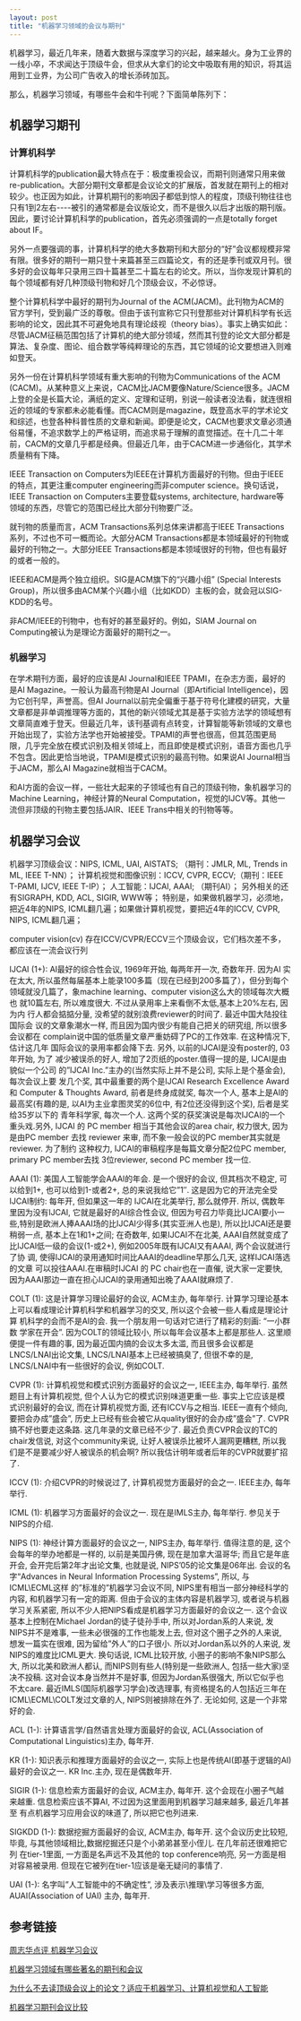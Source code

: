 ```yaml
---
layout: post
title: "机器学习领域的会议与期刊"
---
```


机器学习，最近几年来，随着大数据与深度学习的兴起，越来越火。身为工业界的一线小卒，不求闻达于顶级牛会，但求从大拿们的论文中吸取有用的知识，将其运用到工业界，为公司广告收入的增长添砖加瓦。

那么，机器学习领域，有哪些牛会和牛刊呢？下面简单陈列下：

## 机器学习期刊

### 计算机科学

计算机科学的publication最大特点在于：极度重视会议，而期刊则通常只用来做re-publication。大部分期刊文章都是会议论文的扩展版，首发就在期刊上的相对较少。也正因为如此，计算机期刊的影响因子都低到惊人的程度，顶级刊物往往也只有1到2左右----被引的通常都是会议版论文，而不是很久以后才出版的期刊版。因此，要讨论计算机科学的publication，首先必须强调的一点是totally forget about IF。

另外一点要强调的事，计算机科学的绝大多数期刊和大部分的“好”会议都规模非常有限。很多好的期刊一期只登十来篇甚至三四篇论文，有的还是季刊或双月刊。很多好的会议每年只录用三四十篇甚至二十篇左右的论文。所以，当你发现计算机的每个领域都有好几种顶级刊物和好几个顶级会议，不必惊讶。

整个计算机科学中最好的期刊为Journal of the ACM(JACM)。此刊物为ACM的官方学刊，受到最广泛的尊敬。但由于该刊宣称它只刊登那些对计算机科学有长远影响的论文，因此其不可避免地具有理论歧视（theory bias）。事实上确实如此：尽管JACM征稿范围包括了计算机的绝大部分领域，然而其刊登的论文大部分都是算法、复杂度、图论、组合数学等纯粹理论的东西，其它领域的论文要想进入则难如登天。

另外一份在计算机科学领域有重大影响的刊物为Communications of the ACM (CACM)。从某种意义上来说，CACM比JACM要像Nature/Science很多。JACM上登的全是长篇大论，满纸的定义、定理和证明，别说一般读者没法看，就连很相近的领域的专家都未必能看懂。而CACM则是magazine，既登高水平的学术论文和综述，也登各种科普性质的文章和新闻。即便是论文，CACM也要求文章必须通俗易懂，不追求数学上的严格证明，而追求易于理解的直觉描述。在十几二十年前，CACM的文章几乎都是经典。但最近几年，由于CACM进一步通俗化，其学术质量稍有下降。

IEEE Transaction on Computers为IEEE在计算机方面最好的刊物。但由于IEEE的特点，其更注重computer engineering而非computer science。换句话说，IEEE Transaction on Computers主要登载systems, architecture, hardware等领域的东西，尽管它的范围已经比大部分刊物要广泛。

就刊物的质量而言，ACM Transactions系列总体来讲都高于IEEE Transactions系列，不过也不可一概而论。大部分ACM Transactions都是本领域最好的刊物或最好的刊物之一。大部分IEEE Transactions都是本领域很好的刊物，但也有最好的或者一般的。

IEEE和ACM是两个独立组织。SIG是ACM旗下的“兴趣小组” (Special Interests Group)，所以很多由ACM某个兴趣小组（比如KDD）主板的会，就会冠以SIG-KDD的名号。

非ACM/IEEE的刊物中，也有好的甚至最好的。例如，SIAM Journal on Computing被认为是理论方面最好的期刊之一。

### 机器学习

在学术期刊方面，最好的应该是AI Journal和IEEE TPAMI，在杂志方面，最好的是AI Magazine。一般认为最高刊物是AI Journal（即Artificial Intelligence)，因为它创刊早，声誉高。但AI Journal以前完全偏重于基于符号化建模的研究，大量文章都是非单调推理等方面的，其他的新兴领域尤其是基于实验方法学的领域想有文章简直难于登天。但最近几年，该刊基调有点转变，计算智能等新领域的文章也开始出现了，实验方法学也开始被接受。TPAMI的声誉也很高，但其范围更局限，几乎完全放在模式识别及相关领域上，而且即使是模式识别，语音方面也几乎不包含。因此更恰当地说，TPAMI是模式识别的最高刊物。如果说AI Journal相当于JACM，那么AI Magazine就相当于CACM。

和AI方面的会议一样，一些壮大起来的子领域也有自己的顶级刊物，象机器学习的Machine Learning，神经计算的Neural Computation，视觉的IJCV等。其他一流但非顶级的刊物主要包括JAIR、IEEE Trans中相关的刊物等等。

## 机器学习会议

机器学习顶级会议：NIPS, ICML, UAI, AISTATS; （期刊：JMLR, ML, Trends in ML, IEEE T-NN）；
计算机视觉和图像识别：ICCV, CVPR, ECCV;（期刊：IEEE T-PAMI, IJCV, IEEE T-IP）；
人工智能：IJCAI, AAAI; （期刊AI）；
另外相关的还有SIGRAPH, KDD, ACL, SIGIR, WWW等；
特别是，如果做机器学习，必须地，把近4年的NIPS, ICML翻几遍；如果做计算机视觉，要把近4年的ICCV, CVPR, NIPS, ICML翻几遍；

computer vision(cv) 存在ICCV/CVPR/ECCV三个顶级会议，它们档次差不多，都应该在一流会议行列

IJCAI (1+): AI最好的综合性会议, 1969年开始, 每两年开一次, 奇数年开. 因为AI 实在太大, 所以虽然每届基本上能录100多篇（现在已经到200多篇了），但分到每个 领域就没几篇了，象machine learning、computer vision这么大的领域每次大概也 就10篇左右, 所以难度很大. 不过从录用率上来看倒不太低,基本上20%左右, 因为内 行人都会掂掂分量, 没希望的就别浪费reviewer的时间了. 最近中国大陆投往国际会 议的文章象潮水一样, 而且因为国内很少有能自己把关的研究组, 所以很多会议都在 complain说中国的低质量文章严重妨碍了PC的工作效率. 在这种情况下, 估计这几年 国际会议的录用率都会降下去. 另外, 以前的IJCAI是没有poster的, 03年开始, 为了 减少被误杀的好人, 增加了2页纸的poster.值得一提的是, IJCAI是由貌似一个公司 的”IJCAI Inc.”主办的(当然实际上并不是公司, 实际上是个基金会), 每次会议上要 发几个奖, 其中最重要的两个是IJCAI Research Excellence Award 和 Computer & Thoughts Award, 前者是终身成就奖, 每次一个人, 基本上是AI的最高奖(有趣的是, 以AI为主业拿图灵奖的6位中, 有2位还没得到这个奖), 后者是奖给35岁以下的 青年科学家, 每次一个人. 这两个奖的获奖演说是每次IJCAI的一个重头戏.另外, IJCAI 的 PC member 相当于其他会议的area chair, 权力很大, 因为是由PC member 去找 reviewer 来审, 而不象一般会议的PC member其实就是 reviewer. 为了制约 这种权力, IJCAI的审稿程序是每篇文章分配2位PC member, primary PC member去找 3位reviewer, second PC member 找一位.

AAAI (1): 美国人工智能学会AAAI的年会. 是一个很好的会议, 但其档次不稳定, 可以给到1+, 也可以给到1-或者2+, 总的来说我给它”1″. 这是因为它的开法完全受 IJCAI制约: 每年开, 但如果这一年的 IJCAI在北美举行, 那么就停开. 所以, 偶数年里因为没有IJCAI, 它就是最好的AI综合性会议, 但因为号召力毕竟比IJCAI要小一些,特别是欧洲人捧AAAI场的比IJCAI少得多(其实亚洲人也是), 所以比IJCAI还是要稍弱一点, 基本上在1和1+之间; 在奇数年, 如果IJCAI不在北美, AAAI自然就变成了比IJCAI低一级的会议(1-或2+), 例如2005年既有IJCAI又有AAAI, 两个会议就进行了协 调, 使得IJCAI的录用通知时间比AAAI的deadline早那么几天, 这样IJCAI落选的文章 可以投往AAAI.在审稿时IJCAI 的 PC chair也在一直催, 说大家一定要快, 因为AAAI那边一直在担心IJCAI的录用通知出晚了AAAI就麻烦了.

COLT (1): 这是计算学习理论最好的会议, ACM主办, 每年举行. 计算学习理论基本上可以看成理论计算机科学和机器学习的交叉,   所以这个会被一些人看成是理论计算 机科学的会而不是AI的会. 我一个朋友用一句话对它进行了精彩的刻画: “一小群数 学家在开会”. 因为COLT的领域比较小, 所以每年会议基本上都是那些人. 这里顺便提一件有趣的事, 因为最近国内搞的会议太多太滥, 而且很多会议都是LNCS/LNAI出论文集, LNCS/LNAI基本上已经被搞臭了, 但很不幸的是, LNCS/LNAI中有一些很好的会议, 例如COLT.

CVPR (1): 计算机视觉和模式识别方面最好的会议之一, IEEE主办, 每年举行. 虽然题目上有计算机视觉, 但个人认为它的模式识别味道更重一些. 事实上它应该是模式识别最好的会议, 而在计算机视觉方面, 还有ICCV与之相当. IEEE一直有个倾向, 要把会办成”盛会”, 历史上已经有些会被它从quality很好的会办成”盛会”了. CVPR搞不好也要走这条路. 这几年录的文章已经不少了. 最近负责CVPR会议的TC的chair发信说, 对这个community来说, 让好人被误杀比被坏人漏网更糟糕, 所以我们是不是要减少好人被误杀的机会啊? 所以我估计明年或者后年的CVPR就要扩招了.

ICCV (1): 介绍CVPR的时候说过了, 计算机视觉方面最好的会之一. IEEE主办, 每年举行.

ICML (1): 机器学习方面最好的会议之一. 现在是IMLS主办, 每年举行. 参见关于NIPS的介绍.

NIPS (1): 神经计算方面最好的会议之一, NIPS主办, 每年举行. 值得注意的是, 这个会每年的举办地都是一样的, 以前是美国丹佛, 现在是加拿大温哥华; 而且它是年底开会, 会开完后第2年才出论文集, 也就是说, NIPS’05的论文集是06年出. 会议的名字“Advances in Neural Information Processing Systems”, 所以, 与ICML\ECML这样 的”标准的”机器学习会议不同, NIPS里有相当一部分神经科学的内容, 和机器学习有一定的距离. 但由于会议的主体内容是机器学习, 或者说与机器学习关系紧密, 所以不少人把NIPS看成是机器学习方面最好的会议之一. 这个会议基本上控制在Michael Jordan的徒子徒孙手中, 所以对Jordan系的人来说, 发NIPS并不是难事, 一些未必很强的工作也能发上去, 但对这个圈子之外的人来说, 想发一篇实在很难, 因为留给”外人”的口子很小. 所以对Jordan系以外的人来说, 发NIPS的难度比ICML更大. 换句话说, ICML比较开放, 小圈子的影响不象NIPS那么大, 所以北美和欧洲人都认, 而NIPS则有些人(特别是一些欧洲人, 包括一些大家)坚决不投稿. 这对会议本身当然并不是好事, 但因为Jordan系很强大, 所以它似乎也不太care. 最近IMLS(国际机器学习学会)改选理事, 有资格提名的人包括近三年在ICML\ECML\COLT发过文章的人, NIPS则被排除在外了. 无论如何, 这是一个非常好的会.

ACL (1-): 计算语言学/自然语言处理方面最好的会议, ACL(Association of Computational Linguistics)主办, 每年开.

KR (1-): 知识表示和推理方面最好的会议之一, 实际上也是传统AI(即基于逻辑的AI) 最好的会议之一. KR Inc.主办, 现在是偶数年开.

SIGIR (1-): 信息检索方面最好的会议, ACM主办, 每年开. 这个会现在小圈子气越来越重. 信息检索应该不算AI, 不过因为这里面用到机器学习越来越多, 最近几年甚至 有点机器学习应用会议的味道了, 所以把它也列进来.

SIGKDD (1-): 数据挖掘方面最好的会议, ACM主办, 每年开. 这个会议历史比较短, 毕竟, 与其他领域相比,数据挖掘还只是个小弟弟甚至小侄儿. 在几年前还很难把它列 在tier-1里面, 一方面是名声远不及其他的 top conference响亮, 另一方面是相对容易被录用. 但现在它被列在tier-1应该是毫无疑问的事情了.

UAI (1-): 名字叫”人工智能中的不确定性”, 涉及表示\推理\学习等很多方面, AUAI(Association of UAI) 主办, 每年开.

## 参考链接

[周志华点评 机器学习会议](http://www.52cs.org/?p=188)

[机器学习领域有哪些著名的期刊和会议](http://www.zhihu.com/question/20224890)

[为什么不去读顶级会议上的论文？适应于机器学习、计算机视觉和人工智能](http://emuch.net/html/201012/2659795.html)

[机器学习期刊会议比较](http://blog.sciencenet.cn/blog-261330-598758.html)
